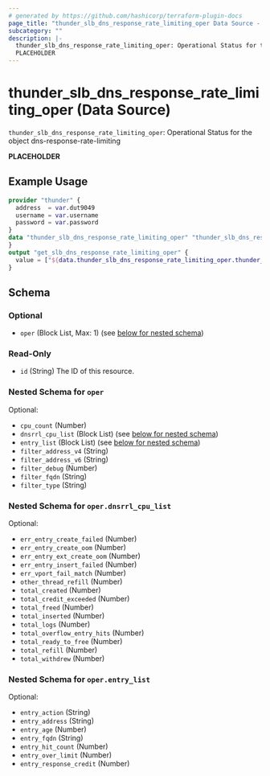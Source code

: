 ```yaml
---
# generated by https://github.com/hashicorp/terraform-plugin-docs
page_title: "thunder_slb_dns_response_rate_limiting_oper Data Source - terraform-provider-thunder"
subcategory: ""
description: |-
  thunder_slb_dns_response_rate_limiting_oper: Operational Status for the object dns-response-rate-limiting
  PLACEHOLDER
---
```


# thunder_slb_dns_response_rate_limiting_oper (Data Source)

`thunder_slb_dns_response_rate_limiting_oper`: Operational Status for the object dns-response-rate-limiting

__PLACEHOLDER__

## Example Usage

```terraform
provider "thunder" {
  address  = var.dut9049
  username = var.username
  password = var.password
}
data "thunder_slb_dns_response_rate_limiting_oper" "thunder_slb_dns_response_rate_limiting_oper" {
}
output "get_slb_dns_response_rate_limiting_oper" {
  value = ["${data.thunder_slb_dns_response_rate_limiting_oper.thunder_slb_dns_response_rate_limiting_oper}"]
}
```

<!-- schema generated by tfplugindocs -->
## Schema

### Optional

- `oper` (Block List, Max: 1) (see [below for nested schema](#nestedblock--oper))

### Read-Only

- `id` (String) The ID of this resource.

<a id="nestedblock--oper"></a>
### Nested Schema for `oper`

Optional:

- `cpu_count` (Number)
- `dnsrrl_cpu_list` (Block List) (see [below for nested schema](#nestedblock--oper--dnsrrl_cpu_list))
- `entry_list` (Block List) (see [below for nested schema](#nestedblock--oper--entry_list))
- `filter_address_v4` (String)
- `filter_address_v6` (String)
- `filter_debug` (Number)
- `filter_fqdn` (String)
- `filter_type` (String)

<a id="nestedblock--oper--dnsrrl_cpu_list"></a>
### Nested Schema for `oper.dnsrrl_cpu_list`

Optional:

- `err_entry_create_failed` (Number)
- `err_entry_create_oom` (Number)
- `err_entry_ext_create_oom` (Number)
- `err_entry_insert_failed` (Number)
- `err_vport_fail_match` (Number)
- `other_thread_refill` (Number)
- `total_created` (Number)
- `total_credit_exceeded` (Number)
- `total_freed` (Number)
- `total_inserted` (Number)
- `total_logs` (Number)
- `total_overflow_entry_hits` (Number)
- `total_ready_to_free` (Number)
- `total_refill` (Number)
- `total_withdrew` (Number)


<a id="nestedblock--oper--entry_list"></a>
### Nested Schema for `oper.entry_list`

Optional:

- `entry_action` (String)
- `entry_address` (String)
- `entry_age` (Number)
- `entry_fqdn` (String)
- `entry_hit_count` (Number)
- `entry_over_limit` (Number)
- `entry_response_credit` (Number)


